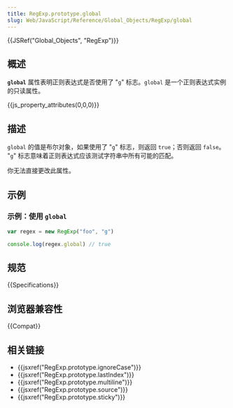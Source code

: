 ```yaml
---
title: RegExp.prototype.global
slug: Web/JavaScript/Reference/Global_Objects/RegExp/global
---
```


{{JSRef("Global_Objects", "RegExp")}}

## 概述

**`global`** 属性表明正则表达式是否使用了 "`g`" 标志。`global` 是一个正则表达式实例的只读属性。

{{js_property_attributes(0,0,0)}}

## 描述

`global` 的值是布尔对象，如果使用了 "`g`" 标志，则返回 `true`；否则返回 `false`。 "`g`" 标志意味着正则表达式应该测试字符串中所有可能的匹配。

你无法直接更改此属性。

## 示例

### 示例：使用 `global`

```js
var regex = new RegExp("foo", "g")

console.log(regex.global) // true
```

## 规范

{{Specifications}}

## 浏览器兼容性

{{Compat}}

## 相关链接

- {{jsxref("RegExp.prototype.ignoreCase")}}
- {{jsxref("RegExp.prototype.lastIndex")}}
- {{jsxref("RegExp.prototype.multiline")}}
- {{jsxref("RegExp.prototype.source")}}
- {{jsxref("RegExp.prototype.sticky")}}
